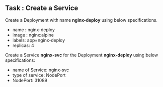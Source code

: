 

## Task : Create a Service

Create a Deployment with name **nginx-deploy** using below specifications.
* name : nginx-deploy
* image : nginx:alpine
* labels: app=nginx-deploy
* replicas: 4

Create a Service **nginx-svc** for the Deployment **nginx-deploy** using below specifications:
* name of Service: nginx-svc
* type of service: NodePort
* NodePort: 31089
